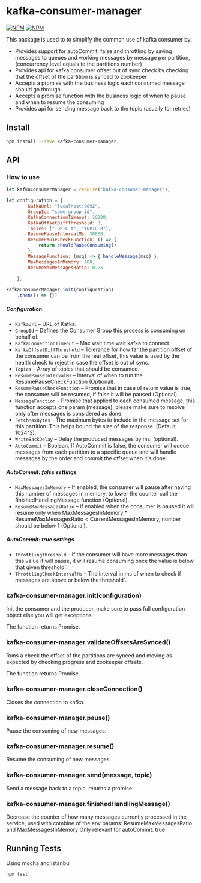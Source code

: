 # kafka-consumer-manager

[![NPM](https://nodei.co/npm/kafka-consumer-manager.png?downloads=true&downloadRank=true&stars=true)](https://nodei.co/npm/kafka-consumer-manager/)
[![NPM](https://nodei.co/npm-dl/kafka-consumer-manager.png?months=1)](https://nodei.co/npm/kafka-consumer-manager/)


This package is used to to simplify the common use of kafka consumer by:
* Provides support for autoCommit: false and throttling by saving messages to queues and working messages by message per partition, (concurrency level equals to the partitions number)
* Provides api for kafka consumer offset out of sync check by checking that the offset of the partition is synced to zookeeper
* Accepts a promise with the business logic each consumed message should go through
* Accepts a promise function with the business logic of when to pause and when to resume the consuming
* Provides api for sending message back to the topic (usually for retries)


## Install
```bash
npm install --save kafka-consumer-manager
```

## API

### How to use

```js
let kafkaConsumerManager = require('kafka-consumer-manager');
```

```js
let configuration = {
        KafkaUrl: "localhost:9092",
        GroupId: "some-group-id",
        KafkaConnectionTimeout: 10000,
        KafkaOffsetDiffThreshold: 3,
        Topics: ["TOPIC-A", "TOPIC-B"],
        ResumePauseIntervalMs: 30000,
        ResumePauseCheckFunction: () => {
            return shouldPauseConsuming()
        },
        MessageFunction: (msg) => { handleMessage(msg) },
        MaxMessagesInMemory: 100,
        ResumeMaxMessagesRatio: 0.25
        
    };

```

```js   
kafkaConsumerManager.init(configuration)
    .then(() => {})
```
##### Configuration

* `KafkaUrl` &ndash; URL of Kafka.
* `GroupId` &ndash; Defines the Consumer Group this process is consuming on behalf of.
* `KafkaConnectionTimeout` &ndash; Max wait time wait kafka to connect.
* `KafkaOffsetDiffThreshold` &ndash; Tolerance for how far the partition offset of the consumer can be from the real offset, this value is used by the health check to reject in case the offset is out of sync.
* `Topics` &ndash; Array of topics that should be consumed.
* `ResumePauseIntervalMs` &ndash; Interval of when to run the ResumePauseCheckFunction (Optional).
* `ResumePauseCheckFunction` &ndash; Promise that in case of return value is true, the consumer will be resumed, if false it will be paused (Optional).
* `MessageFunction` &ndash; Promise that applied to each consumed message, this function accepts one param (message), please make sure to resolve only after messages is considered as done.
* `FetchMaxBytes` &ndash; The maximum bytes to include in the message set for this partition. This helps bound the size of the response. (Default 1024^2).
* `WriteBackDelay` &ndash; Delay the produced messages by ms. (optional).
* `AutoCommit` &ndash; Boolean, If AutoCommit is false, the consumer will queue messages from each partition to a specific queue and will handle messages by the order and commit the offset when it's done.

##### AutoCommit: false settings

* `MaxMessagesInMemory` &ndash; If enabled, the consumer will pause after having this number of messages in memory, to lower the counter call the finishedHandlingMessage function (Optional).
* `ResumeMaxMessagesRatio` &ndash; If enabled when the consumer is paused it will resume only when MaxMessagesInMemory * ResumeMaxMessagesRatio < CurrentMessagesInMemory, number should be below 1 (Optional).

##### AutoCommit: true settings

* `ThrottlingThreshold` &ndash; If the consumer will have more messages than this value it will pause, it will resume consuming once the value is below that given threshold`.
* `ThrottlingCheckIntervalMs` &ndash; The interval in ms of when to check if messages are above or below the threshold`.

### kafka-consumer-manager.init(configuration)

Init the consumer and the producer, make sure to pass full configuration object else you will get exceptions.

The function returns Promise.

### kafka-consumer-manager.validateOffsetsAreSynced()

Runs a check the offset of the partitions are synced and moving as expected by checking progress and zookeeper offsets.

The function returns Promise.

### kafka-consumer-manager.closeConnection()

Closes the connection to kafka.

### kafka-consumer-manager.pause()

Pause the consuming of new messages.

### kafka-consumer-manager.resume()

Resume the consuming of new messages.

### kafka-consumer-manager.send(message, topic)

Send a message back to a topic. returns a promise.

### kafka-consumer-manager.finishedHandlingMessage()

Decrease the counter of how many messages currently processed in the service, used with combine of the env params: ResumeMaxMessagesRatio and MaxMessagesInMemory
Only relevant for autoCommit: true

## Running Tests
Using mocha and istanbul 
```bash
npm test
```